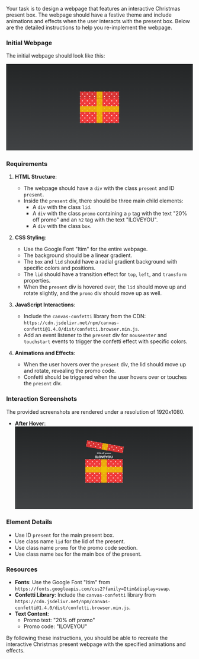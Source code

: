 
Your task is to design a webpage that features an interactive Christmas present box. The webpage should have a festive theme and include animations and effects when the user interacts with the present box. Below are the detailed instructions to help you re-implement the webpage.

### Initial Webpage
The initial webpage should look like this:

![initial webpage](./_images/origin.png)

### Requirements

1. **HTML Structure**:
    - The webpage should have a `div` with the class `present` and ID `present`.
    - Inside the `present` div, there should be three main child elements:
        - A `div` with the class `lid`.
        - A `div` with the class `promo` containing a `p` tag with the text "20% off promo" and an `h2` tag with the text "ILOVEYOU".
        - A `div` with the class `box`.

2. **CSS Styling**:
    - Use the Google Font "Itim" for the entire webpage.
    - The background should be a linear gradient.
    - The `box` and `lid` should have a radial gradient background with specific colors and positions.
    - The `lid` should have a transition effect for `top`, `left`, and `transform` properties.
    - When the `present` div is hovered over, the `lid` should move up and rotate slightly, and the `promo` div should move up as well.
    
3. **JavaScript Interactions**:
    - Include the `canvas-confetti` library from the CDN: `https://cdn.jsdelivr.net/npm/canvas-confetti@1.4.0/dist/confetti.browser.min.js`.
    - Add an event listener to the `present` div for `mouseenter` and `touchstart` events to trigger the confetti effect with specific colors.

4. **Animations and Effects**:
    - When the user hovers over the `present` div, the lid should move up and rotate, revealing the promo code.
    - Confetti should be triggered when the user hovers over or touches the `present` div.

### Interaction Screenshots
The provided screenshots are rendered under a resolution of 1920x1080.

- **After Hover**:
    ![after hover](./_images/after_hover.png)

### Element Details
- Use ID `present` for the main present box.
- Use class name `lid` for the lid of the present.
- Use class name `promo` for the promo code section.
- Use class name `box` for the main box of the present.

### Resources
- **Fonts**: Use the Google Font "Itim" from `https://fonts.googleapis.com/css2?family=Itim&display=swap`.
- **Confetti Library**: Include the `canvas-confetti` library from `https://cdn.jsdelivr.net/npm/canvas-confetti@1.4.0/dist/confetti.browser.min.js`.
- **Text Content**:
    - Promo text: "20% off promo"
    - Promo code: "ILOVEYOU"

By following these instructions, you should be able to recreate the interactive Christmas present webpage with the specified animations and effects.
